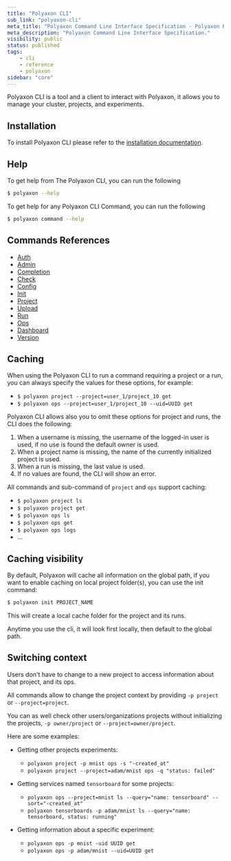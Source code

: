 ```yaml
---
title: "Polyaxon CLI"
sub_link: "polyaxon-cli"
meta_title: "Polyaxon Command Line Interface Specification - Polyaxon References"
meta_description: "Polyaxon Command Line Interface Specification."
visibility: public
status: published
tags:
    - cli
    - reference
    - polyaxon
sidebar: "core"
---
```


Polyaxon CLI is a tool and a client to interact with Polyaxon,
it allows you to manage your cluster, projects, and experiments.

## Installation

To install Polyaxon CLI please refer to the [installation documentation](/docs/setup/cli/).


## Help

To get help from The Polyaxon CLI, you can run the following

```bash
$ polyaxon --help
```

To get help for any Polyaxon CLI Command, you can run the following

```bash
$ polyaxon command --help
```

## Commands References

 * [Auth](auth/)
 * [Admin](admin/)
 * [Completion](completion/)
 * [Check](check/)
 * [Config](config/)
 * [Init](init/)
 * [Project](project/)
 * [Upload](Upload/)
 * [Run](run/)
 * [Ops](ops/)
 * [Dashboard](dashboard/)
 * [Version](version/)

## Caching

When using the Polyaxon CLI to run a command requiring a project or a run,
you can always specify the values for these options, for example:

 * `$ polyaxon project --project=user_1/project_10 get`
 * `$ polyaxon ops --project=user_1/project_10 --uid=UUID get`


Polyaxon CLI allows also you to omit these options for project and runs, the CLI does the following:

 1. When a username is missing, the username of the logged-in user is used, if no use is found the default owner is used.
 2. When a project name is missing, the name of the currently initialized project is used.
 3. When a run is missing, the last value is used.
 4. If no values are found, the CLI will show an error.

All commands and sub-command of `project` and `ops` support caching:

 * `$ polyaxon project ls`
 * `$ polyaxon project get`
 * `$ polyaxon ops ls`
 * `$ polyaxon ops get`
 * `$ polyaxon ops logs`
 * ...
 
## Caching visibility

By default, Polyaxon will cache all information on the global path, if you want to enable caching on local project folder(s), you can use the init command:

```bash
$ polyaxon init PROJECT_NAME
``` 

This will create a local cache folder for the project and its runs.

Anytime you use the cli, it will look first locally, then default to the global path.

## Switching context

Users don't have to change to a new project to access information about that project, and its ops.

All commands allow to change the project context by providing `-p project` or `--project=project`.

You can as well check other users/organizations projects without initializing the projects, `-p owner/project` or `--project=owner/project`.

Here are some examples:

 * Getting other projects experiments:
 
    * `polyaxon project -p mnist ops -s "-created_at"`
    * `polyaxon project --project=adam/mnist ops -q "status: failed"`
    
 * Getting services named `tensorboard` for some projects:
 
    * `polyaxon ops --project=mnist ls --query="name: tensorboard" --sort="-created_at"`
    * `polyaxon tensorboards -p adam/mnist ls --query="name: tensorboard, status: running"`

 * Getting information about a specific experiment:
 
    * `polyaxon ops -p mnist -uid UUID get`
    * `polyaxon ops -p adam/mnist --uid=UUID get`
